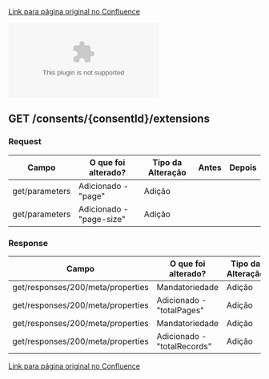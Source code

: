 [Link para página original no Confluence](https://openfinancebrasil.atlassian.net/wiki/spaces/OF/pages/277413986)

[![](https://openfinancebrasil.atlassian.net/wiki/download/thumbnails/277413986/Changelog%20-%20%5BDC%5D%20Consentimento%20-%20v3.0.0-rc.1%20-%20v3.0.0-beta.3.csv?version=1&amp;modificationDate=1706726299781&amp;cacheVersion=1&amp;api=v2&amp;viewType=fileMacro)](/wiki/download/attachments/277413986/Changelog%20-%20%5BDC%5D%20Consentimento%20-%20v3.0.0-rc.1%20-%20v3.0.0-beta.3.csv?version=1&amp;modificationDate=1706726299781&amp;cacheVersion=1&amp;api=v2) 

## GET /consents/{consentId}/extensions

### Request

| **Campo** | **O que foi alterado?** | **Tipo da Alteração** | **Antes** | **Depois** |
| --- | --- | --- | --- | --- |
| get/parameters | Adicionado - "page" | Adição |  |  |
| get/parameters | Adicionado - "page-size" | Adição |  |  |

### Response

| **Campo** | **O que foi alterado?** | **Tipo da Alteração** | **Antes** | **Depois** |
| --- | --- | --- | --- | --- |
| get/responses/200/meta/properties | Mandatoriedade | Adição |  | required |
| get/responses/200/meta/properties | Adicionado - "totalPages" | Adição |  |  |
| get/responses/200/meta/properties | Mandatoriedade | Adição |  | required |
| get/responses/200/meta/properties | Adicionado - "totalRecords" | Adição |  |  |

[Link para página original no Confluence](https://openfinancebrasil.atlassian.net/wiki/spaces/OF/pages/277413986)